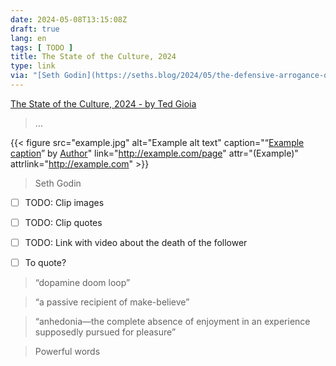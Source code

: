 ```yaml
---
date: 2024-05-08T13:15:08Z
draft: true
lang: en
tags: [ TODO ]
title: The State of the Culture, 2024
type: link
via: "[Seth Godin](https://seths.blog/2024/05/the-defensive-arrogance-of-tldr/)"
---
```


<!-- link -->

[The State of the Culture, 2024 - by Ted Gioia](https://www.honest-broker.com/p/the-state-of-the-culture-2024)

> …

<!-- image -->

{{< figure src="example.jpg" alt="Example alt text" caption="“[Example caption](https://example.com/photo)” by [Author](https://example.com/author)" link="http://example.com/page" attr="(Example)" attrlink="http://example.com" >}}

> Seth Godin

* [ ] TODO: Clip images
* [ ] TODO: Clip quotes
* [ ] TODO: Link with video about the death of the follower

* [ ] To quote?

> “dopamine doom loop”

> “a passive recipient of make-believe”

> “anhedonia—the complete absence of enjoyment in an experience supposedly pursued for pleasure”

> Powerful words
